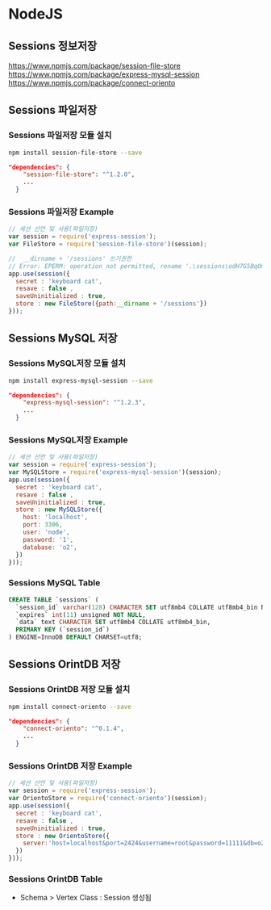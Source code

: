 # NodeJS

## Sessions 정보저장

<https://www.npmjs.com/package/session-file-store>
<https://www.npmjs.com/package/express-mysql-session>
<https://www.npmjs.com/package/connect-oriento>

## Sessions 파일저장

### Sessions 파일저장 모듈 설치

```bash
npm install session-file-store --save
```

```json
"dependencies": {
    "session-file-store": "^1.2.0",
    ...
  }
```

### Sessions 파일저장 Example

```js
// 세션 선언 및 사용(파일저장)
var session = require('express-session');
var FileStore = require('session-file-store')(session);

//  __dirname + '/sessions' 쓰기권한
// Error: EPERM: operation not permitted, rename '.\sessions\odH7G5BqOmbXSU0hKNQnoDzat_O_I74s.json.2381778732' -> '.\sessions\odH7G5BqOmbXSU0hKNQnoDzat_O_I74s.json'
app.use(session({
  secret : 'keyboard cat',
  resave : false ,
  saveUninitialized : true,
  store : new FileStore({path:__dirname + '/sessions'})
}));
```

## Sessions MySQL 저장

### Sessions MySQL저장 모듈 설치

```bash
npm install express-mysql-session --save
```

```json
"dependencies": {
    "express-mysql-session": "^1.2.3",
    ...
  }
```

### Sessions MySQL저장 Example

```js
// 세션 선언 및 사용(파일저장)
var session = require('express-session');
var MySQLStore = require('express-mysql-session')(session);
app.use(session({
  secret : 'keyboard cat',
  resave : false ,
  saveUninitialized : true,
  store : new MySQLStore({
    host: 'localhost',
    port: 3306,
    user: 'node',
    password: '1',
    database: 'o2',
  })
}));
```

### Sessions MySQL Table

```sql
CREATE TABLE `sessions` (
  `session_id` varchar(128) CHARACTER SET utf8mb4 COLLATE utf8mb4_bin NOT NULL,
  `expires` int(11) unsigned NOT NULL,
  `data` text CHARACTER SET utf8mb4 COLLATE utf8mb4_bin,
  PRIMARY KEY (`session_id`)
) ENGINE=InnoDB DEFAULT CHARSET=utf8;
```

## Sessions OrintDB 저장

### Sessions OrintDB 저장 모듈 설치

```bash
npm install connect-oriento --save
```

```json
"dependencies": {
    "connect-oriento": "^0.1.4",
    ...
  }
```

### Sessions OrintDB 저장 Example

```js
// 세션 선언 및 사용(파일저장)
var session = require('express-session');
var OrientoStore = require('connect-oriento')(session);
app.use(session({
  secret : 'keyboard cat',
  resave : false ,
  saveUninitialized : true,
  store : new OrientoStore({
    server:'host=localhost&port=2424&username=root&password=11111&db=o2'
  })
}));
```

### Sessions OrintDB Table

- Schema > Vertex Class : Session 생성됨